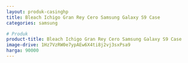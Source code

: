 ```yaml
---
layout: produk-casinghp
title: Bleach Ichigo Gran Rey Cero Samsung Galaxy S9 Case
categories: samsung

# Produk
product-title: Bleach Ichigo Gran Rey Cero Samsung Galaxy S9 Case
image-drive: 1Hz7VzRW0e7ypAEw6X4ti8j2vj3sxPsa9
harga: 90000
---
```

